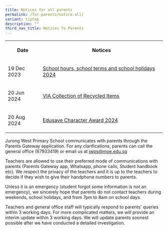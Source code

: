 ```yaml
---
title: Notices for all parents
permalink: /for-parents/notice-all/
variant: tiptap
description: ""
third_nav_title: Notices To Parents
---
```

<table style="minWidth: 50px">
<colgroup>
<col>
<col>
</colgroup>
<tbody>
<tr>
<th rowspan="1" colspan="1">
<p>Date</p>
</th>
<th rowspan="1" colspan="1">
<p>Notices</p>
</th>
</tr>
<tr>
<td rowspan="1" colspan="1">
<p>19 Dec 2023</p>
</td>
<td rowspan="1" colspan="1">
<p><a href="/files/Letter to parents/Term 1/001a_School_Hours__School_Terms_and_Holidays_for_2024.pdf" rel="noopener noreferrer nofollow" target="_blank">School hours, school terms and school holidays 2024</a>
</p>
</td>
</tr>
<tr>
<td rowspan="1" colspan="1">
<p>20 Jun 2024</p>
</td>
<td rowspan="1" colspan="1">
<p><a href="/files/Letter to parents/Term 3/057_VIA_collection_of_recycled_items.pdf" rel="noopener noreferrer nofollow" target="_blank">VIA Collection of Recycled Items</a>
</p>
</td>
</tr>
<tr>
<td rowspan="1" colspan="1">
<p>20 Aug 2024</p>
</td>
<td rowspan="1" colspan="1">
<p><a href="/files/Letter to parents/Term 3/069_Edusave_Character_Award.pdf" rel="noopener noreferrer nofollow" target="_blank">Edusave Character Award 2024</a>
</p>
</td>
</tr>
</tbody>
</table>
<p></p>
<p>Jurong West Primary School communicates with parents through the Parents
Gateway application. For any clarifications, parents can call the general
office (67933419) or email us at <a href="mailto:jwsc2@ymca.edu.sg" rel="noopener noreferrer nofollow" target="_blank">jwps@moe.edu.sg</a>
</p>
<p>Teachers are allowed to use their preferred mode of communications with
parents (Parents Gateway app, Whatsapp, phone calls, Student handbook etc).
We respect the privacy of the teachers and it is up to the teachers to
decide if they wish to give their handphone numbers to parents.</p>
<p>Unless it is an emergency (student forgot some information is not an emergency),
we sincerely hope that parents do not contact teachers during weekends,
school holidays, and from 7pm to 8am on school days.</p>
<p>Teachers and general office staff will typically respond to parents' queries
within 3 working days. For more complicated matters, we will provide an
interim update within 3 working days. We will update parents soonest possible
after we have conducted a detailed investigation.</p>